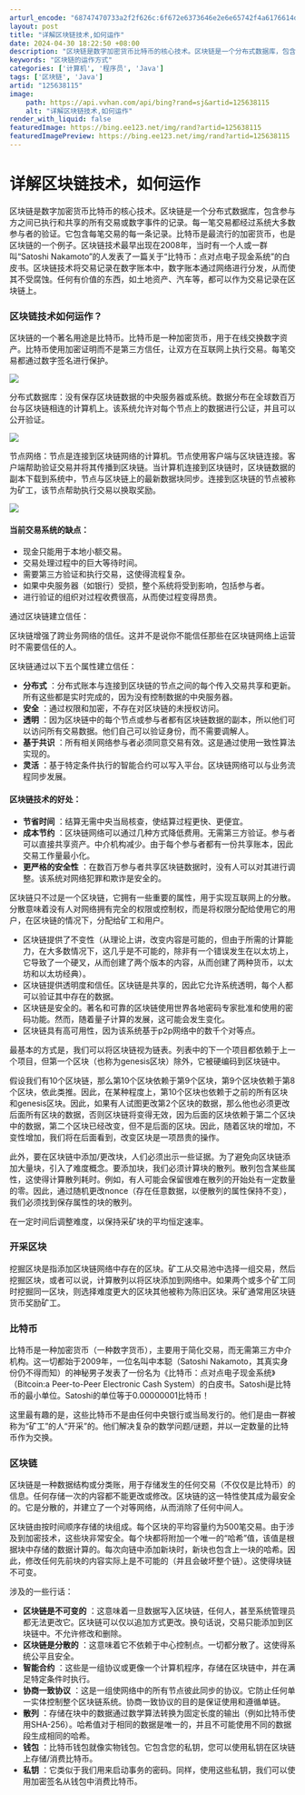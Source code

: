 ```yaml
---
arturl_encode: "68747470733a2f2f626c:6f672e6373646e2e6e65742f4a6176614d6f6e73746572722f:61727469636c652f64657461696c732f313235363338313135"
layout: post
title: "详解区块链技术,如何运作"
date: 2024-04-30 18:22:50 +08:00
description: "区块链是数字加密货币比特币的核心技术。区块链是一个分布式数据库，包含参与方之间已执行和共享的所有交易"
keywords: "区块链的运作方式"
categories: ['计算机', '程序员', 'Java']
tags: ['区块链', 'Java']
artid: "125638115"
image:
    path: https://api.vvhan.com/api/bing?rand=sj&artid=125638115
    alt: "详解区块链技术,如何运作"
render_with_liquid: false
featuredImage: https://bing.ee123.net/img/rand?artid=125638115
featuredImagePreview: https://bing.ee123.net/img/rand?artid=125638115
---
```


# 详解区块链技术，如何运作

区块链是数字加密货币比特币的核心技术。区块链是一个分布式数据库，包含参与方之间已执行和共享的所有交易或数字事件的记录。每一笔交易都经过系统大多数参与者的验证。它包含每笔交易的每一条记录。比特币是最流行的加密货币，也是区块链的一个例子。区块链技术最早出现在2008年，当时有一个人或一群叫“Satoshi Nakamoto”的人发表了一篇关于“比特币：点对点电子现金系统”的白皮书。区块链技术将交易记录在数字账本中，数字账本通过网络进行分发，从而使其不受腐蚀。任何有价值的东西，如土地资产、汽车等，都可以作为交易记录在区块链上。

### 区块链技术如何运作？

区块链的一个著名用途是比特币。比特币是一种加密货币，用于在线交换数字资产。比特币使用加密证明而不是第三方信任，让双方在互联网上执行交易。每笔交易都通过数字签名进行保护。

![](https://i-blog.csdnimg.cn/blog_migrate/5a49d1672ebbd49e258a13a316745a7a.jpeg)

分布式数据库：没有保存区块链数据的中央服务器或系统。数据分布在全球数百万台与区块链相连的计算机上。该系统允许对每个节点上的数据进行公证，并且可以公开验证。

![](https://i-blog.csdnimg.cn/blog_migrate/8c5f0b230a718d6b8834e1270cb9ab4d.jpeg)

节点网络：节点是连接到区块链网络的计算机。节点使用客户端与区块链连接。客户端帮助验证交易并将其传播到区块链。当计算机连接到区块链时，区块链数据的副本下载到系统中，节点与区块链上的最新数据块同步。连接到区块链的节点被称为矿工，该节点帮助执行交易以换取奖励。

![](https://i-blog.csdnimg.cn/blog_migrate/95e2893afa3d765e8a96dce7d46b4156.jpeg)

#### 当前交易系统的缺点：

* 现金只能用于本地小额交易。
* 交易处理过程中的巨大等待时间。
* 需要第三方验证和执行交易，这使得流程复杂。
* 如果中央服务器（如银行）受损，整个系统将受到影响，包括参与者。
* 进行验证的组织对过程收费很高，从而使过程变得昂贵。

通过区块链建立信任：

区块链增强了跨业务网络的信任。这并不是说你不能信任那些在区块链网络上运营时不需要信任的人。

区块链通过以下五个属性建立信任：

* **分布式**
  ：分布式账本与连接到区块链的节点之间的每个传入交易共享和更新。所有这些都是实时完成的，因为没有控制数据的中央服务器。
* **安全**
  ：通过权限和加密，不存在对区块链的未授权访问。
* **透明**
  ：因为区块链中的每个节点或参与者都有区块链数据的副本，所以他们可以访问所有交易数据。他们自己可以验证身份，而不需要调解人。
* **基于共识**
  ：所有相关网络参与者必须同意交易有效。这是通过使用一致性算法实现的。
* **灵活**
  ：基于特定条件执行的智能合约可以写入平台。区块链网络可以与业务流程同步发展。

#### 区块链技术的好处：

* **节省时间**
  ：结算无需中央当局核查，使结算过程更快、更便宜。
* **成本节约**
  ：区块链网络可以通过几种方式降低费用。无需第三方验证。参与者可以直接共享资产。中介机构减少。由于每个参与者都有一份共享账本，因此交易工作量最小化。
* **更严格的安全性**
  ：在数百万参与者共享区块链数据时，没有人可以对其进行调整。该系统对网络犯罪和欺诈是安全的。

区块链只不过是一个区块链，它拥有一些重要的属性，用于实现互联网上的分散。分散意味着没有人对网络拥有完全的权限或控制权，而是将权限分配给使用它的用户，在区块链的情况下，分配给矿工和用户。

* 区块链提供了不变性（从理论上讲，改变内容是可能的，但由于所需的计算能力，在大多数情况下，这几乎是不可能的，除非有一个错误发生在以太坊上，它导致了一个硬叉，从而创建了两个版本的内容，从而创建了两种货币，以太坊和以太坊经典）。
* 区块链提供透明度和信任。区块链是共享的，因此它允许系统透明，每个人都可以验证其中存在的数据。
* 区块链是安全的。著名和可靠的区块链使用世界各地密码专家批准和使用的密码功能。然而，随着量子计算的发展，这可能会发生变化。
* 区块链具有高可用性，因为该系统基于p2p网络中的数千个对等点。

最基本的方式是，我们可以将区块链视为链表。列表中的下一个项目都依赖于上一个项目，但第一个区块（也称为genesis区块）除外，它被硬编码到区块链中。

假设我们有10个区块链，那么第10个区块依赖于第9个区块，第9个区块依赖于第8个区块，依此类推。因此，在某种程度上，第10个区块也依赖于之前的所有区块和genesis区块。因此，如果有人试图更改第2个区块的数据，那么他也必须更改后面所有区块的数据，否则区块链将变得无效，因为后面的区块依赖于第二个区块中的数据，第二个区块已经改变，但不是后面的区块。因此，随着区块的增加，不变性增加，我们将在后面看到，改变区块是一项昂贵的操作。

此外，要在区块链中添加/更改块，人们必须出示一些证据。为了避免向区块链添加大量块，引入了难度概念。要添加块，我们必须计算块的散列。散列包含某些属性，这使得计算散列耗时。例如，有人可能会保留很难在散列的开始处有一定数量的零。因此，通过随机更改nonce（存在任意数据，以便散列的属性保持不变），我们必须找到保存属性的块的散列。

在一定时间后调整难度，以保持采矿块的平均恒定速率。

### 开采区块

挖掘区块是指添加区块链网络中存在的区块。矿工从交易池中选择一组交易，然后挖掘区块，或者可以说，计算散列以将区块添加到网络中。如果两个或多个矿工同时挖掘同一区块，则选择难度更大的区块其他被称为陈旧区块。采矿通常用区块链货币奖励矿工。

### 比特币

比特币是一种加密货币（一种数字货币），主要用于简化交易，而无需第三方中介机构。这一切都始于2009年，一位名叫中本聪（Satoshi Nakamoto，其真实身份仍不得而知）的神秘男子发表了一份名为《比特币：点对点电子现金系统》（Bitcoin:a Peer-to-Peer Electronic Cash System）的白皮书。Satoshi是比特币的最小单位。Satoshi的单位等于0.00000001比特币！

这里最有趣的是，这些比特币不是由任何中央银行或当局发行的。他们是由一群被称为“矿工”的人“开采”的。他们解决复杂的数学问题/谜题，并以一定数量的比特币作为交换。

### 区块链

区块链是一种数据结构或分类账，用于存储发生的任何交易（不仅仅是比特币）的信息。任何存储一次的内容都不能更改或修改。区块链的这一特性使其成为最安全的。它是分散的，并建立了一个对等网络，从而消除了任何中间人。

区块链由按时间顺序存储的块组成。每个区块的平均容量约为500笔交易。由于涉及到加密技术，这些块非常安全。每个块都将附加一个唯一的“哈希”值，该值是根据块中存储的数据计算的。每次向链中添加新块时，新块也包含上一块的哈希。因此，修改任何先前块的内容实际上是不可能的（并且会破坏整个链）。这使得块链不可变。

涉及的一些行话：

* **区块链是不可变的**
  ：这意味着一旦数据写入区块链，任何人，甚至系统管理员都无法更改它。区块链可以仅以追加方式更改。换句话说，交易只能添加到区块链中。不允许修改和删除。
* **区块链是分散的**
  ：这意味着它不依赖于中心控制点。一切都分散了。这使得系统公平且安全。
* **智能合约**
  ：这些是一组协议或更像一个计算机程序，存储在区块链中，并在满足特定条件时执行。
* **协商一致协议**
  ：这是一组使网络中的所有节点彼此同步的协议。它防止任何单一实体控制整个区块链系统。协商一致协议的目的是保证使用和遵循单链。
* **散列**
  ：存储在块中的数据通过数学算法转换为固定长度的输出（例如比特币使用SHA-256）。哈希值对于相同的数据是唯一的，并且不可能使用不同的数据段生成相同的哈希。
* **钱包**
  ：比特币钱包就像实物钱包。它包含您的私钥，您可以使用私钥在区块链上存储/消费比特币。
* **私钥**
  ：它类似于我们用来启动事务的密码。同样，使用这些私钥，我们可以使用加密签名从钱包中消费比特币。